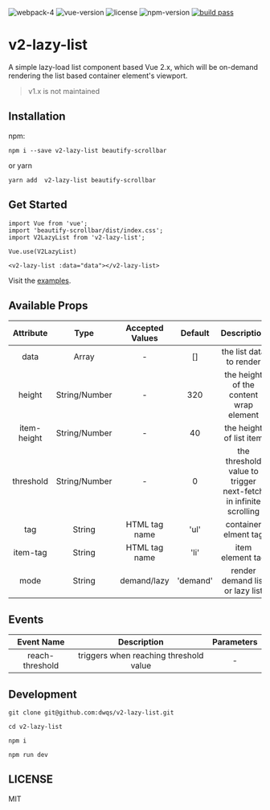 ![webpack-4](https://img.shields.io/badge/webpack-4-brightgreen.svg) ![vue-version](https://img.shields.io/badge/vue-%3E%3D2.5.0-brightgreen.svg) ![license](https://img.shields.io/badge/license-MIT-brightgreen.svg) ![npm-version](https://img.shields.io/npm/v/v2-lazy-list.svg) [![build pass](https://api.travis-ci.org/dwqs/v2-lazy-list.svg?branch=master)](https://travis-ci.org/dwqs/v2-lazy-list?branch=master)
# v2-lazy-list
A simple lazy-load list component based Vue 2.x, which will be on-demand rendering the list based container element's viewport.

>v1.x is not maintained

## Installation

npm:

```
npm i --save v2-lazy-list beautify-scrollbar
```
or yarn

```
yarn add  v2-lazy-list beautify-scrollbar
```

## Get Started

```
import Vue from 'vue';
import 'beautify-scrollbar/dist/index.css';
import V2LazyList from 'v2-lazy-list';

Vue.use(V2LazyList)

<v2-lazy-list :data="data"></v2-lazy-list>
```

Visit the [examples](https://dwqs.github.io/v2-lazy-list/).

## Available Props
|  Attribute  |  Type  |  Accepted Values  |  Default  |  Description  |
|  :--:  |  :--:  |  :--:  |  :--:  |  :--:  |
| data | Array | - | [] | the list data to render |
| height | String/Number | - | 320 | the height of the content wrap element |
| item-height | String/Number | - | 40 | the height of list item |
| threshold | String/Number | - | 0 | the threshold value to trigger next-fetch in infinite scrolling |
| tag | String | HTML tag name | 'ul' | container elment tag |
| item-tag | String | HTML tag name | 'li' | item element tag |
| mode | String | demand/lazy | 'demand' | render demand list or lazy list |

## Events
|  Event Name  |  Description  |  Parameters |
|  :--:  |  :--:  |  :--: |
| reach-threshold | triggers when reaching threshold value| - |

## Development
```
git clone git@github.com:dwqs/v2-lazy-list.git

cd v2-lazy-list

npm i 

npm run dev
```

## LICENSE
MIT
